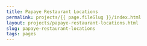 ```yaml
---
title: Papaye Restaurant Locations
permalink: projects/{{ page.fileSlug }}/index.html
layout: projects/papaye-restaurant-locations.html
slug: papaye-restaurant-locations
tags: pages
---
```



